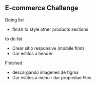 ## E-commerce Challenge

Doing list
- finish to style other products sections

to do list
- Crear sitio responsive (moibile first)
- Dar estilos a header

Finished
- descargando imagenes de figma
- Dar estilos a menu : dar propiedad Flex